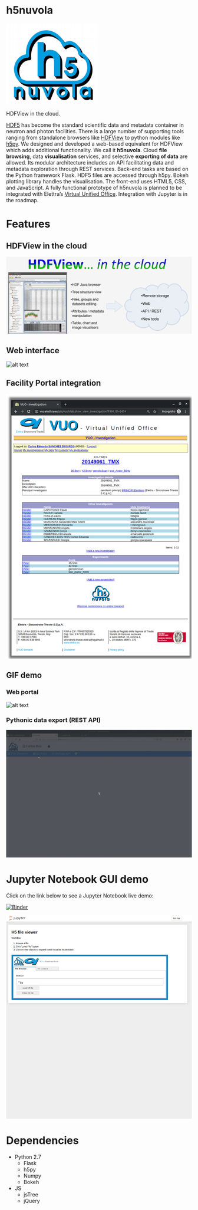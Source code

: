 # h5nuvola

![alt text](https://github.com/ElettraSciComp/h5nuvola/blob/master/h5nuvola-logo.png)

HDFView in the cloud.

[HDF5](https://www.hdfgroup.org/) has become the standard scientific data and metadata container in neutron and photon facilities. There is a large number of supporting tools ranging from standalone browsers like [HDFView](https://support.hdfgroup.org/products/java/hdfview/) to python modules like [h5py](https://pypi.org/project/h5py/). We designed and developed a web-based equivalent for HDFView which adds additional functionality. We call it **h5nuvola**. Cloud **file browsing**, data **visualisation** services, and selective **exporting of data** are allowed. Its modular architecture includes an API facilitating data and metadata exploration through REST services. Back-end tasks are based on the Python framework Flask. HDF5 files are accessed through h5py. Bokeh plotting library handles the visualisation. The front-end uses HTML5, CSS, and JavaScript. A fully functional prototype of h5nuvola is planned to be integrated with Elettra’s [Virtual Unified Office](https://vuo.elettra.eu). Integration with Jupyter is in the roadmap.

# Features
## HDFView in the cloud

![alt text](https://github.com/ElettraSciComp/h5nuvola/blob/master/screenshots/h5nuvola-screenshot-1.png)

## Web interface
![alt text](https://github.com/ElettraSciComp/h5nuvola/blob/master/screenshots/h5nuvola-screenshot-4.png)

## Facility Portal integration
![alt text](https://github.com/ElettraSciComp/h5nuvola/blob/master/screenshots/h5nuvola-screenshot-5.png)

## GIF demo

### Web portal

![alt text](https://github.com/ElettraSciComp/h5nuvola/blob/master/gif/h5nuvola-vuo-web-demo-1.gif)

### Pythonic data export (REST API)

![alt text](https://github.com/ElettraSciComp/h5nuvola/blob/master/gif/h5nuvola-python-api-demo.gif)

# Jupyter Notebook GUI demo
Click on the link below to see a Jupyter Notebook live demo:

[![Binder](https://mybinder.org/badge_logo.svg)](https://mybinder.org/v2/gh/carlosesreis/h5nuvola-notebook-demo/master?urlpath=%2Fapps%2Fh5nuvola.ipynb)

![alt text](https://github.com/ElettraSciComp/h5nuvola/blob/master/gif/h5nuvola-notebook-demo.gif)

# Dependencies
* Python 2.7
  * Flask
  * h5py
  * Numpy
  * Bokeh
* JS
  * jsTree
  * jQuery